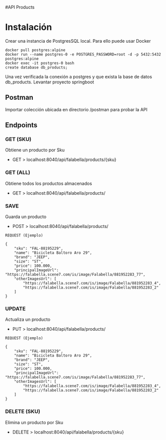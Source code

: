 #API Products

# Instalación

Crear una instancia de PostgresSQL local. Para ello puede usar Docker

```
docker pull postgres:alpine
docker run --name postgres-0 -e POSTGRES_PASSWORD=root -d -p 5432:5432 postgres:alpine
docker exec -it postgres-0 bash
create database db_products;
```

Una vez verificada la conexión a postgres y que exista la base de datos db_products. Levantar proyecto springboot

## Postman

Importar colección ubicada en directorio /postman para probar la API

## Endpoints

### GET (SKU)

Obtiene un producto por Sku
- GET > localhost:8040/api/falabella/products/{sku}


### GET (ALL)

Obtiene todos los productos almacenados
- GET > localhost:8040/api/falabella/products/

### SAVE

Guarda un producto
- POST > localhost:8040/api/falabella/products/

```
REQUEST (Ejemplo)

{
    "sku": "FAL-88195229",
    "name": "Bicicleta Baltoro Aro 29",
    "brand": "JEEP",
    "size": "ST",
    "price": 100.000,
    "principalImageUrl": "https://falabella.scene7.com/is/image/Falabella/881952283_77",
    "otherImagesUrl": [
        "https://falabella.scene7.com/is/image/Falabella/881952283_4",
        "https://falabella.scene7.com/is/image/Falabella/881952283_2"
    ]
}
```

### UPDATE

Actualiza un producto
- PUT > localhost:8040/api/falabella/products/

```
REQUEST (Ejemplo)

{
    "sku": "FAL-88195229",
    "name": "Bicicleta Baltoro Aro 29",
    "brand": "JEEP",
    "size": "ST",
    "price": 100.000,
    "principalImageUrl": "https://falabella.scene7.com/is/image/Falabella/881952283_77",
    "otherImagesUrl": [
        "https://falabella.scene7.com/is/image/Falabella/881952283_4",
        "https://falabella.scene7.com/is/image/Falabella/881952283_2"
    ]
}
```

### DELETE (SKU)

Elimina un producto por Sku
- DELETE > localhost:8040/api/falabella/products/{sku}

